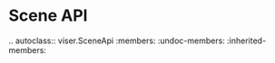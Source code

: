 # Scene API

<!-- prettier-ignore-start -->

.. autoclass:: viser.SceneApi
   :members:
   :undoc-members:
   :inherited-members:

<!-- prettier-ignore-end -->
